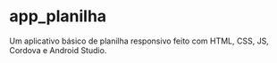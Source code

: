 # app_planilha
Um aplicativo básico de planilha responsivo feito com HTML, CSS, JS, Cordova e Android Studio.
